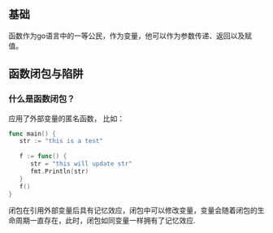 
## 基础

函数作为go语言中的一等公民，作为变量，他可以作为参数传递、返回以及赋值。


## 函数闭包与陷阱

### 什么是函数闭包？
应用了外部变量的匿名函数，
比如：
```go
func main() {  
   str := "this is a test"  
  
   f := func() {  
      str = "this will update str"
      fmt.Println(str)  
   }  
   f()  
}
```

闭包在引用外部变量后具有记忆效应，闭包中可以修改变量，变量会随着闭包的生命周期一直存在，此时，闭包如同变量一样拥有了记忆效应.

